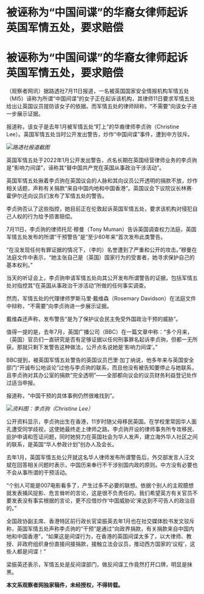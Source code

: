 # 被诬称为“中国间谍”的华裔女律师起诉英国军情五处，要求赔偿

# 被诬称为“中国间谍”的华裔女律师起诉英国军情五处，要求赔偿

（观察者网讯）据路透社7月11日报道，一名被英国国家安全情报机构军情五处（MI5）诬称为所谓“中国间谍”的女子正在起诉该机构，其律师11日要求军情五处给出让英国议员提防该女子的依据。而军情五处的律师辩称，“不需要”向该女子进一步展示证据。

报道称，该女子是去年1月被军情五处“盯上”的华裔律师李贞驹（Christine Lee）。英国军情五处当时公开发出警告，炒作“中国间谍”事件，遭到中方驳斥。

![](https://inews.gtimg.com/newsapp_bt/0/15813481003/1000)_路透社报道截图_

英国军情五处于2022年1月公开发出警告，点名长期在英国经营律师业务的李贞驹是“影响力间谍”，诬称其“替中国共产党在英国从事政治干涉活动”。

英国军情五处揪着李贞驹在英国议会的人脉和其向议员公开透明的捐款不放，炒作相关话题，声称有关捐款“来自中国内地和中国香港”。英国议会下议院议长林赛·霍伊尔还向议员们发布了军情五处的警告。

李贞驹否认了这些指控，她目前正在伦敦起诉英国军情五处，要求该机构对侵犯自己人权的行为给予损害赔偿。

7月11日，李贞驹的律师托尼·穆曼（Tony Muman）告诉英国调查权力法庭，英国军情五处发布的所谓“干预警告”是“至少80年来”首次发布此类警告。

“在没发现任何有罪证据的情况下，（李的）名誉遭到了严重和公开的攻击。”穆曼在法庭文件中表示，“她主张自己是（英国）国家行为的受害者，她寻求保护自己的基本权利。”

当天的听证会上，李贞驹申请军情五处向其公开发布所谓警告的证据，包括军情五处对指控其“在英国从事政治干涉活动”所做的任何事实调查。

然而，军情五处的代理律师罗斯马里·戴维森（Rosemary Davidson）在法庭文件中辩称，“不需要”向李贞驹进一步展示证据。

戴维森还声称，发布警告“是为了保护议会民主免受外国政治干预的威胁”。

值得一提的是，去年7月，英国广播公司（BBC）在一篇文章中称：“多个月来，（英国）官员们一直研究是否有足够证据以任何刑事罪名起诉李贞驹，但都一无所获。那就只剩下发警告这种做法，公开点名说她是‘影响力间谍’。”

BBC提到，被英国军情五处警告的英国议员巴里·加丁纳说，他多年来与英国安全部门“开诚布公地谈论”过他与李贞驹的联系，而且他没有被告知要停止与她联系，且李贞驹对其办公室的捐款“完全透明”——全部都向议会的议员财务利益登记处作过适当申报。

报道称，“中国干预的具体事例仍然很难找到”。

![](https://inews.gtimg.com/newsapp_bt/0/15813481005/1000)_资料图：李贞驹（Christine
Lee）_

公开资料显示，李贞驹出生在香港，11岁时随父母移民英国。在学校里常因华人面孔遭受同学歧视，这使她最终走上律师之路。李贞驹开设的律师事务所专攻移民、庇护申请和签证问题，同时她努力在英国社会为华人发声，建立海外华人社区之间的联系，是英国“华人参政计划”创办人及会长。

去年1月，英国军情五处公开就这名华人律师发布所谓警告后，外交部发言人汪文斌在回答相关问题时表示，中国历来奉行不干涉别国内政的原则。中方没有必要也不会从事所谓的干预活动。

“个别人可能是007电影看多了，产生过多不必要的联想。依据个别人的主观臆想就发表捕风捉影、危言耸听的言论，这是很不负责任的。我们希望英方有关官员不要发表没有事实根据的言论，更不应借炒作‘中国威胁论’来达到不可告人的政治目的。”

全国政协副主席、香港特区前行政长官梁振英去年1月也在社交媒体脸书发文驳斥称，英国军情五处声称李贞驹的“干预”是通过“向政界捐款，有关捐款来自中国内地和中国香港”，“如果这是间谍行为，在香港的英国间谍太多了，以大律师、教授、非政府组织身份直接间接捐款，接触立法会议员，推动西方国家的‘议程’，这些人都是间谍！”

梁振英还表示，军情五处是反间谍部门，做反间谍工作竟然打开口牌，明显是抹黑。

**本文系观察者网独家稿件，未经授权，不得转载。**

